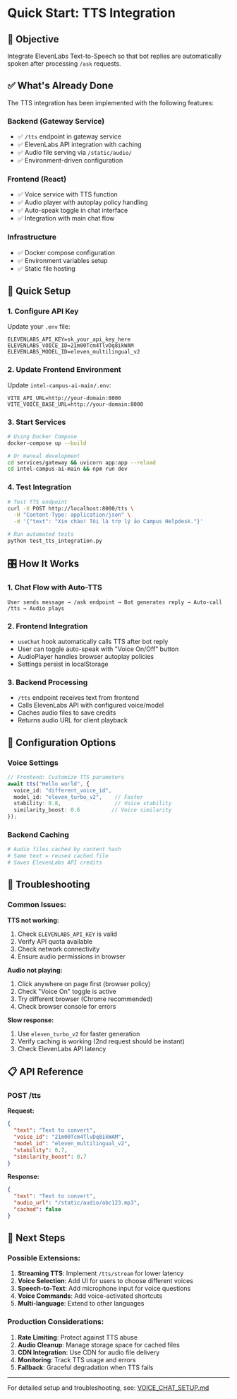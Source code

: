 # Quick Start: TTS Integration

## 🎯 Objective
Integrate ElevenLabs Text-to-Speech so that bot replies are automatically spoken after processing `/ask` requests.

## ✅ What's Already Done

The TTS integration has been implemented with the following features:

### Backend (Gateway Service)
- ✅ `/tts` endpoint in gateway service
- ✅ ElevenLabs API integration with caching
- ✅ Audio file serving via `/static/audio/`
- ✅ Environment-driven configuration

### Frontend (React)
- ✅ Voice service with TTS function
- ✅ Audio player with autoplay policy handling
- ✅ Auto-speak toggle in chat interface
- ✅ Integration with main chat flow

### Infrastructure
- ✅ Docker compose configuration
- ✅ Environment variables setup
- ✅ Static file hosting

## 🚀 Quick Setup

### 1. Configure API Key
Update your `.env` file:
```env
ELEVENLABS_API_KEY=sk_your_api_key_here
ELEVENLABS_VOICE_ID=21m00Tcm4TlvDq8ikWAM
ELEVENLABS_MODEL_ID=eleven_multilingual_v2
```

### 2. Update Frontend Environment
Update `intel-campus-ai-main/.env`:
```env
VITE_API_URL=http://your-domain:8000
VITE_VOICE_BASE_URL=http://your-domain:8000
```

### 3. Start Services
```bash
# Using Docker Compose
docker-compose up --build

# Or manual development
cd services/gateway && uvicorn app:app --reload
cd intel-campus-ai-main && npm run dev
```

### 4. Test Integration
```bash
# Test TTS endpoint
curl -X POST http://localhost:8000/tts \
  -H "Content-Type: application/json" \
  -d '{"text": "Xin chào! Tôi là trợ lý ảo Campus Helpdesk."}'

# Run automated tests
python test_tts_integration.py
```

## 🎛️ How It Works

### 1. Chat Flow with Auto-TTS
```
User sends message → /ask endpoint → Bot generates reply → Auto-call /tts → Audio plays
```

### 2. Frontend Integration
- `useChat` hook automatically calls TTS after bot reply
- User can toggle auto-speak with "Voice On/Off" button
- AudioPlayer handles browser autoplay policies
- Settings persist in localStorage

### 3. Backend Processing
- `/tts` endpoint receives text from frontend
- Calls ElevenLabs API with configured voice/model
- Caches audio files to save credits
- Returns audio URL for client playback

## 🔧 Configuration Options

### Voice Settings
```typescript
// Frontend: Customize TTS parameters
await tts("Hello world", {
  voice_id: "different_voice_id",
  model_id: "eleven_turbo_v2",    // Faster
  stability: 0.8,                 // Voice stability
  similarity_boost: 0.6          // Voice similarity
});
```

### Backend Caching
```python
# Audio files cached by content hash
# Same text = reused cached file
# Saves ElevenLabs API credits
```

## 🐛 Troubleshooting

### Common Issues:

**TTS not working:**
1. Check `ELEVENLABS_API_KEY` is valid
2. Verify API quota available
3. Check network connectivity
4. Ensure audio permissions in browser

**Audio not playing:**
1. Click anywhere on page first (browser policy)
2. Check "Voice On" toggle is active
3. Try different browser (Chrome recommended)
4. Check browser console for errors

**Slow response:**
1. Use `eleven_turbo_v2` for faster generation
2. Verify caching is working (2nd request should be instant)
3. Check ElevenLabs API latency

## 📋 API Reference

### POST /tts
**Request:**
```json
{
  "text": "Text to convert",
  "voice_id": "21m00Tcm4TlvDq8ikWAM",
  "model_id": "eleven_multilingual_v2",
  "stability": 0.7,
  "similarity_boost": 0.7
}
```

**Response:**
```json
{
  "text": "Text to convert",
  "audio_url": "/static/audio/abc123.mp3",
  "cached": false
}
```

## 🎉 Next Steps

### Possible Extensions:
1. **Streaming TTS**: Implement `/tts/stream` for lower latency
2. **Voice Selection**: Add UI for users to choose different voices
3. **Speech-to-Text**: Add microphone input for voice questions
4. **Voice Commands**: Add voice-activated shortcuts
5. **Multi-language**: Extend to other languages

### Production Considerations:
1. **Rate Limiting**: Protect against TTS abuse
2. **Audio Cleanup**: Manage storage space for cached files
3. **CDN Integration**: Use CDN for audio file delivery
4. **Monitoring**: Track TTS usage and errors
5. **Fallback**: Graceful degradation when TTS fails

---

For detailed setup and troubleshooting, see: [VOICE_CHAT_SETUP.md](VOICE_CHAT_SETUP.md)
